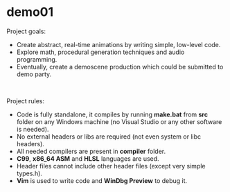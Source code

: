 # demo01

Project goals:<br />
* Create abstract, real-time animations by writing simple, low-level code.
* Explore math, procedural generation techniques and audio programming.
* Eventually, create a demoscene production which could be submitted to demo party.
<br />

Project rules:<br />
* Code is fully standalone, it compiles by running <b>make.bat</b> from <b>src</b> folder on any Windows machine (no Visual Studio or any other software is needed).
* No external headers or libs are required (not even system or libc headers).
* All needed compilers are present in <b>compiler</b> folder.
* <b>C99</b>, <b>x86_64 ASM</b> and <b>HLSL</b> languages are used.
* Header files cannot include other header files (except very simple types.h).
* <b>Vim</b> is used to write code and <b>WinDbg Preview</b> to debug it.

